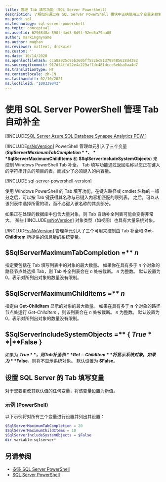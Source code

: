 ```yaml
---
title: 管理 Tab 填写功能 (SQL Server PowerShell)
description: 了解如何通过在 SQL Server PowerShell 模块中正确使用三个变量来控制 Windows PowerShell Tab 自动补全。
ms.prod: sql
ms.technology: sql-server-powershell
ms.topic: conceptual
ms.assetid: 6296848a-890f-4ad3-8d9f-92ed6a79aa00
author: markingmyname
ms.author: maghan
ms.reviewer: matteot, drskwier
ms.custom: ''
ms.date: 10/14/2020
ms.openlocfilehash: cca82925c95b360bff522bc813798485628d4382
ms.sourcegitcommit: 917df4ffd22e4a229af7dc481dcce3ebba0aa4d7
ms.translationtype: HT
ms.contentlocale: zh-CN
ms.lasthandoff: 02/10/2021
ms.locfileid: "100339043"
---
```

# <a name="manage-tab-completion-with-sql-server-powershell"></a>使用 SQL Server PowerShell 管理 Tab 自动补全

[!INCLUDE[SQL Server Azure SQL Database Synapse Analytics PDW ](../includes/applies-to-version/sql-asdb-asdbmi-asa-pdw.md)]

[!INCLUDE[ssNoVersion](../includes/ssnoversion-md.md)] PowerShell 管理单元引入了三个变量 (**$SqlServerMaximumTabCompletion**、 **$SqlServerMaximumChildItems** 和 **$SqlServerIncludeSystemObjects**) 来控制 Windows PowerShell Tab 补全。 Tab 填写功能通过返回名称以您正在键入的字符串开头的项目的表，而减少了必须键入的内容量。  

[!INCLUDE [sql-server-powershell-version](../includes/sql-server-powershell-version.md)]

使用 Windows PowerShell 的 Tab 填写功能，在键入路径或 cmdlet 名称的一部分之后，可以按 Tab 键获得其名称与已键入内容相匹配的项列表。 之后，可以从该列表中选择所需的项，而不必键入该名称的其余部分。  

如果正在处理的数据库中包含大量对象，则 Tab 自动补全列表可能会变得非常大。 某些 [!INCLUDE[ssNoVersion](../includes/ssnoversion-md.md)] 对象类型（如视图）也具有大量系统对象。  

[!INCLUDE[ssNoVersion](../includes/ssnoversion-md.md)] 管理单元引入了三个可用来控制由 Tab 补全和 **Get-ChildItem** 所提供的信息量的系统变量。

## <a name="sqlservermaximumtabcompletion--n"></a>$SqlServerMaximumTabCompletion =** *n*

指定要包括在 Tab 填写列表中的对象的最大数量。 如果你在具有多于 *n* 个对象的路径节点处选择 Tab，则 Tab 补全列表会在 *n* 处被截断。 *n* 为整数。 默认设置为 0，表示对所列出对象的数量没有限制。  

## <a name="sqlservermaximumchilditems--n"></a>$SqlServerMaximumChildItems =** *n*

指定由 **Get-ChildItem** 显示的对象的最大数量。 如果在具有多于 **n** 个对象的路径节点处运行 *Get-ChildItem* ，则该列表会在 *n* 处被截断。 *n* 为整数。 默认设置为 0，表示对所列出对象的数量没有限制。  

## <a name="sqlserverincludesystemobjects---true--false-"></a>$SqlServerIncludeSystemObjects =** { **$True** | **$False** }

如果为 **$True**，则 Tab 补全和 **Get-ChildItem** 将显示系统对象。 如果为 **$False**，则将不显示系统对象。 默认设置为 **$False**。  

## <a name="set-the-sql-server-tab-completion-variables"></a>设置 SQL Server 的 Tab 填写变量

对于您要更改其默认值的任何变量，将该变量设置为新值。  

### <a name="example-powershell"></a>示例 (PowerShell)

以下示例将对所有三个变量进行设置并列出其设置：  

```powershell
$SqlServerMaximumTabCompletion = 20  
$SqlServerMaximumChildItems = 10  
$SqlServerIncludeSystemObjects = $False  
dir variable:sqlserver*  
```

## <a name="see-also"></a>另请参阅

- [安装 SQL Server PowerShell](download-sql-server-ps-module.md)
- [SQL Server PowerShell](sql-server-powershell.md)